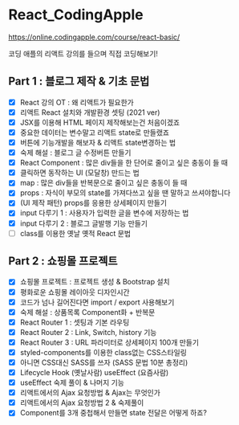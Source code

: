 # React_CodingApple

https://online.codingapple.com/course/react-basic/

코딩 애플의 리액트 강의를 들으며 직접 코딩해보기!

## Part 1 : 블로그 제작 & 기초 문법
- [X]  React 강의 OT : 왜 리액트가 필요한가
- [X] 리액트 React 설치와 개발환경 셋팅 (2021 ver) 	
- [X] JSX를 이용해 HTML 페이지 제작해보는건 처음이겠죠
- [X] 중요한 데이터는 변수말고 리액트 state로 만들랬죠	
- [X] 버튼에 기능개발을 해보자 & 리액트 state변경하는 법	
- [X] 숙제 해설 : 블로그 글 수정버튼 만들기	
- [X] React Component : 많은 div들을 한 단어로 줄이고 싶은 충동이 들 때		
- [X] 클릭하면 동작하는 UI (모달창) 만드는 법		
- [X] map : 많은 div들을 반복문으로 줄이고 싶은 충동이 들 때	
- [X] props : 자식이 부모의 state를 가져다쓰고 싶을 땐 말하고 쓰셔야합니다		
- [X] 	(UI 제작 패턴) props를 응용한 상세페이지 만들기		
- [X] 	input 다루기 1 : 사용자가 입력한 글을 변수에 저장하는 법		
- [X] 	input 다루기 2 : 블로그 글발행 기능 만들기		
- [ ] 	class를 이용한 옛날 옛적 React 문법		

## Part 2 : 쇼핑몰 프로젝트
- [X]  쇼핑몰 프로젝트 : 프로젝트 생성 & Bootstrap 설치	
- [X] 평화로운 쇼핑몰 레이아웃 디자인시간	
- [X] 코드가 넘나 길어진다면 import / export 사용해보기
- [X] 숙제 해설 : 상품목록 Component화 + 반복문	
- [X] React Router 1 : 셋팅과 기본 라우팅		
- [X] React Router 2 : Link, Switch, history 기능		
- [X] React Router 3 : URL 파라미터로 상세페이지 100개 만들기		
- [X] styled-components를 이용한 class없는 CSS스타일링			
- [X] 아니면 CSS대신 SASS를 쓰자 (SASS 문법 10분 총정리)	
- [X] Lifecycle Hook (옛날사람) useEffect (요즘사람)		
- [X] useEffect 숙제 풀이 & 나머지 기능		
- [X] 리액트에서의 Ajax 요청방법 & Ajax는 무엇인가		
- [X] 리액트에서의 Ajax 요청방법 2 & 숙제풀이		
- [X] Component를 3개 중첩해서 만들면 state 전달은 어떻게 하죠?
